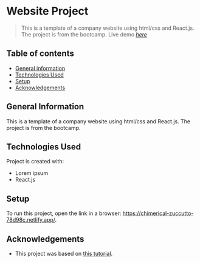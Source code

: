 # Website Project

> This is a template of a company website using html/css and React.js. The project is from the bootcamp.
> Live demo [_here_](https://chimerical-zuccutto-78d98c.netlify.app/)

## Table of contents

- [General information](#general-information)
- [Technologies Used](#technologies-used)
- [Setup](#setup)
- [Acknowledgements](#acknowledgements)

## General Information

This is a template of a company website using html/css and React.js. The project is from the bootcamp.

## Technologies Used

Project is created with:

- Lorem ipsum
- React.js

## Setup

To run this project, open the link in a browser: https://chimerical-zuccutto-78d98c.netlify.app/.

## Acknowledgements

- This project was based on [this tutorial](https://www.figma.com/file/DGyuGsapuc5gGf5KMEEGG3/Projekt-zaliczeniowy-%231?node-id=1-13&t=L6odFpqjT7Uj6PLd-0).
